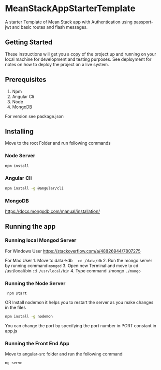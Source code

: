 # MeanStackAppStarterTemplate

A starter Template of Mean Stack app with Authentication using passport-jwt and basic routes and flash messages.

## Getting Started

These instructions will get you a copy of the project up and running on your local machine for development and testing purposes. See deployment for notes on how to deploy the project on a live system.

## Prerequisites

 1. Npm
 2. Angular Cli
 3. Node
 4. MongoDB

 For version see package.json


## Installing
Move to the root Folder and run following commands
### Node Server
```bash
npm install
```
### Angular Cli
```bash
npm install -g @angular/cli
```     
### MongoDB
https://docs.mongodb.com/manual/installation/

## Running the app

### Running local Mongod Server
   For Windows User
      https://stackoverflow.com/a/48826944/7807275
 
 For Mac User
	 1. Move to data->db     ```  cd /data/db```
	 2.  Run the mongo server by running command ```mongod```
	 3. Open new Terminal and move to cd  /usr/local/bin ```cd /usr/local/bin```
	 4. Type command ./mongo ```./mongo```		
 
 ### Running the Node Server
	 npm start
OR
Install nodemon it helps you to restart the server as you make changes in  the files

   ```bash
npm install -g nodemon
```

You can change the port by specifying the port number in PORT constant in app.js
### Running the Front End App
Move to angular-src folder and run the following command
   ```bash
ng serve
```
   